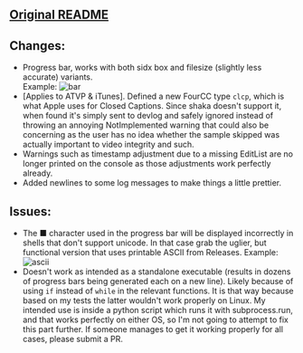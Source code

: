 ## [Original README](https://github.com/shaka-project/shaka-packager#readme)

## Changes:
  - Progress bar, works with both sidx box and filesize (slightly less accurate) variants.
    <br>
    Example: ![bar](https://i1.lensdump.com/i/tJSyJM.png)
  - [Applies to ATVP & iTunes]. Defined a new FourCC type `clcp`, which is what Apple uses for Closed Captions. Since shaka doesn't support it, when found it's simply sent to devlog and safely ignored instead of throwing an annoying NotImplemented warning that could also be concerning as the user has no idea whether the sample skipped was actually important to video integrity and such.
  - Warnings such as timestamp adjustment due to a missing EditList are no longer printed on the console as those adjustments work perfectly already.
  - Added newlines to some log messages to make things a little prettier.

## Issues:
  - The ■ character used in the progress bar will be displayed incorrectly in shells that don't support unicode. In that case grab the uglier, but functional version that uses printable ASCII from Releases. Example:
![ascii](https://i1.lensdump.com/i/tJScI0.png)
  - Doesn't work as intended as a standalone executable (results in dozens of progress bars being generated each on a new line). Likely because of using `if` instead of `while` in the relevant functions. It is that way because based on my tests the latter wouldn't work properly on Linux. My intended use is inside a python script which runs it with subprocess.run, and that works perfectly on either OS, so I'm not going to attempt to fix this part further. If someone manages to get it working properly for all cases, please submit a PR.
